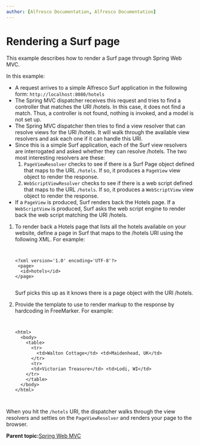 ```yaml
---
author: [Alfresco Documentation, Alfresco Documentation]
---
```


# Rendering a Surf page

This example describes how to render a Surf page through Spring Web MVC.

In this example:

-   A request arrives to a simple Alfresco Surf application in the following form: `http://localhost:8080/hotels`
-   The Spring MVC dispatcher receives this request and tries to find a controller that matches the URI /hotels. In this case, it does not find a match. Thus, a controller is not found, nothing is invoked, and a model is not set up.
-   The Spring MVC dispatcher then tries to find a view resolver that can resolve views for the URI /hotels. It will walk through the available view resolvers and ask each one if it can handle this URI.
-   Since this is a simple Surf application, each of the Surf view resolvers are interrogated and asked whether they can resolve /hotels. The two most interesting resolvers are these:
    1.  `PageViewResolver` checks to see if there is a Surf Page object defined that maps to the URL `/hotels`. If so, it produces a `PageView` view object to render the response.
    2.  `WebScriptViewResolver` checks to see if there is a web script defined that maps to the URL `/hotels`. If so, it produces a `WebScriptView` view object to render the response.
-   If a `PageView` is produced, Surf renders back the Hotels page. If a `WebScriptView` is produced, Surf asks the web script engine to render back the web script matching the URI /hotels.

1.  To render back a Hotels page that lists all the hotels available on your website, define a page in Surf that maps to the /hotels URI using the following XML. For example:

    ```
    
    
    <?xml version='1.0' encoding='UTF-8'?> 
     <page> 
      <id>hotels</id> 
    </page>
                        
    ```

    Surf picks this up as it knows there is a page object with the URI /hotels.

2.  Provide the template to use to render markup to the response by hardcoding in FreeMarker. For example:

    ```
    
    
    <html> 
      <body> 
        <table> 
          <tr> 
            <td>Walton Cottage</td> <td>Maidenhead, UK</td> 
          </tr> 
          <tr> 
          <td>Victorian Treasure</td> <td>Lodi, WI</td> 
        </tr> 
        </table> 
      </body> 
    </html>
    
                        
    ```


When you hit the `/hotels` URI, the dispatcher walks through the view resolvers and settles on the `PageViewResolver` and renders your page to the browser.

**Parent topic:**[Spring Web MVC](../concepts/spring-web-mvc.md)

